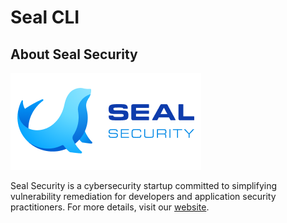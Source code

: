 # Seal CLI

## About Seal Security

![Seal Security Logo](docs/assets/logo.png)

Seal Security is a cybersecurity startup committed to simplifying vulnerability remediation for developers and application security practitioners. For more details, visit our [website](https://seal.security).
